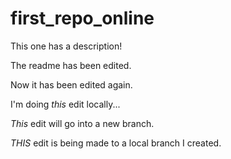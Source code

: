 # first_repo_online
This one has a description!

The readme has been edited.

Now it has been edited again.

I'm doing *this* edit locally...

*This* edit will go into a new branch.

*THIS* edit is being made to a local branch I created.